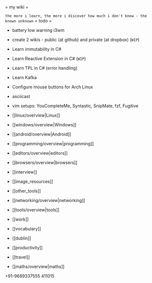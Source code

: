 = my wiki =

`the more i learn, the more i discover how much i don't know - the known unknown`
= todo =
* battery low warning i3wm
* create 2 wikis - public (at github) and private (at dropbox) (`WIP`)
* Learn immutability in C#
* Learn Reactive Extension in C# (`WIP`)
* Learn TPL in C# (error handling)
* Learn Kafka
* Configure mouse buttons for Arch Linux
* asciicast
* vim setups: YouCompleteMe, Syntastic, SnipMate, fzf, Fugitive

* [[linux/overview|Linux]]
* [[windows/overview|Windows]]
* [[android/overview|Android]]
* [[programming/overview|programming]]
* [[editors/overview|editors]]
* [[browsers/overview|browsers]]
* [[interview]]
* [[image_resources]]
* [[other_tools]]
* [[networking/overview|networking]]
* [[tools/overview|tools]]
* [[work]]
* [[vocabulary]]
* [[dublin]]
* [[productivity]]
* [[travel]]
* [[maths/overview|maths]]

+91-9689337555
411015

